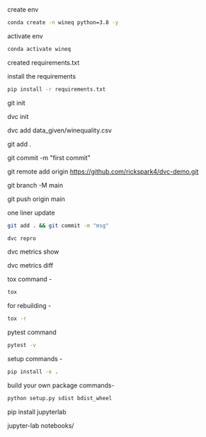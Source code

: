 create env

```bash 
conda create -n wineq python=3.8 -y
```

activate env
```bash
conda activate wineq

```

created requirements.txt 

install the requirements
```bash
pip install -r requirements.txt

```

git init

dvc init

dvc add data_given/winequality.csv

git add . 

git commit -m "first commit"

git remote add origin https://github.com/rickspark4/dvc-demo.git

git branch -M main

git push origin main

one liner update 
```bash
git add . && git commit -m "msg"
```
```bash
dvc repro
```
dvc metrics show

dvc metrics diff

tox command -
```bash
tox
```

for rebuilding -
```bash
tox -r 
```

pytest command
```bash
pytest -v
```


setup commands -
```bash
pip install -e . 
```


build your own package commands-
```bash 
python setup.py sdist bdist_wheel

```
pip install jupyterlab

jupyter-lab notebooks/









